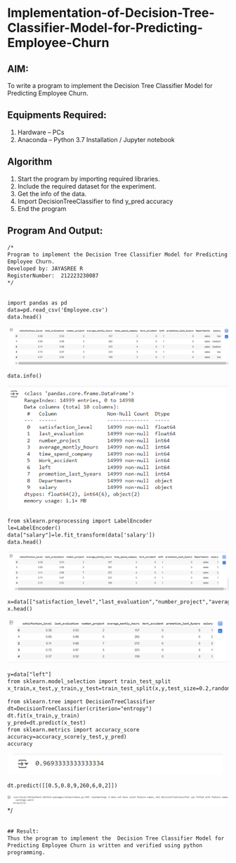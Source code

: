 # Implementation-of-Decision-Tree-Classifier-Model-for-Predicting-Employee-Churn

## AIM:
To write a program to implement the Decision Tree Classifier Model for Predicting Employee Churn.

## Equipments Required:
1. Hardware – PCs
2. Anaconda – Python 3.7 Installation / Jupyter notebook

## Algorithm
1. Start the program by importing required libraries.
2. Include the required dataset for the experiment.
3. Get the info of the data.
4. Import DecisionTreeClassifier to find y_pred accuracy
5. End the program
## Program And Output:
```
/*
Program to implement the Decision Tree Classifier Model for Predicting Employee Churn.
Developed by: JAYASREE R
RegisterNumber:  212223230087
*/
```
```

import pandas as pd 
data=pd.read_csv('Employee.csv')
data.head()
```
![alt text](image.png)

```
data.info()
```
![alt text](image-1.png)

```
from sklearn.preprocessing import LabelEncoder
le=LabelEncoder()
data["salary"]=le.fit_transform(data['salary'])
data.head()
```
![alt text](image-2.png)

```
x=data[["satisfaction_level","last_evaluation","number_project","average_montly_hours","Work_accident","promotion_last_5years","salary"]]
x.head()
```
![alt text](image-3.png)

```
y=data["left"]
from sklearn.model_selection import train_test_split
x_train,x_test,y_train,y_test=train_test_split(x,y,test_size=0.2,random_state=2)
```
```
from sklearn.tree import DecisionTreeClassifier
dt=DecisionTreeClassifier(criterion="entropy")
dt.fit(x_train,y_train)
y_pred=dt.predict(x_test)
from sklearn.metrics import accuracy_score
accuracy=accuracy_score(y_test,y_pred)
accuracy
```
![alt text](image-4.png)

```
dt.predict([[0.5,0.8,9,260,6,0,2]])
```
![alt text](image-5.png)
*/
```

## Result:
Thus the program to implement the  Decision Tree Classifier Model for Predicting Employee Churn is written and verified using python programming.
